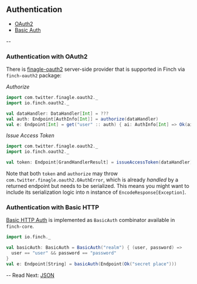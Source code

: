 ## Authentication

* [OAuth2](auth.md#authorization-with-oauth2)
* [Basic Auth](auth.md#basic-http-auth)

--

### Authentication with OAuth2

There is [finagle-oauth2](https://github.com/finagle/finagle-oauth2) server-side provider that is
supported in Finch via `finch-oauth2` package:

*Authorize*
```scala
import com.twitter.finagle.oauth2._
import io.finch.oauth2._

val dataHandler: DataHandler[Int] = ???
val auth: Endpoint[AuthInfo[Int]] = authorize(dataHandler)
val e: Endpoint[Int] = get("user" :: auth) { ai: AuthInfo[Int] => Ok(ai.user) }
```

*Issue Access Token*
```scala
import com.twitter.finagle.oauth2._
import io.finch.oauth2._

val token: Endpoint[GrandHandlerResult] = issueAccessToken(dataHandler)
```

Note that both `token` and `authorize` may throw `com.twitter.finagle.oauth2.OAuthError`, which is
already _handled_ by a returned endpoint but needs to be serialized. This means you might want to
include its serialization logic into n instance of `EncodeResponse[Exception]`.

### Authentication with Basic HTTP

[Basic HTTP Auth](http://en.wikipedia.org/wiki/Basic_access_authentication) is implemented as
`BasicAuth` combinator available in `finch-core`.

```scala
import io.finch._

val basicAuth: BasicAuth = BasicAuth("realm") { (user, password) =>
  user == "user" && password == "password"
}
val e: Endpoint[String] = basicAuth(Endpoint(Ok("secret place")))
```

--
Read Next: [JSON](json.md)
